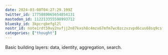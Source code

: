 ```yaml
---
date: 2024-03-08T04:27:29.199Z
twitter_id: 1775889065654854131
mastodon_id: 112213355598993712
bluesky_id: 3kpcrqbefgl2l
nostr_id: note1rdt59vy2nvfjj2n87kxsh8c4mzx67mfm7wc0zczvzvpd6cus68sq9csf8y
categories: ["thought"]
---
```

Basic building layers: data, identity, aggregation, search.
